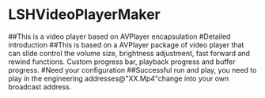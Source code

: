 # LSHVideoPlayerMaker
##This is a video player based on AVPlayer encapsulation
#Detailed introduction
##This is based on a AVPlayer package of video player that can slide control the volume size, brightness adjustment, fast forward and rewind functions. Custom progress bar, playback progress and buffer progress.
#Need your configuration
##Successful run and play, you need to play in the engineering addresses@"XX.Mp4"change into your own broadcast address.
